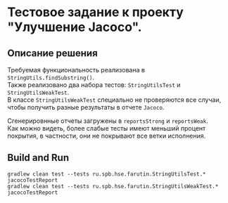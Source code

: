 # Тестовое задание к проекту "Улучшение Jacoco".

## Описание решения
Требуемая функциональность реализована в `StringUtils.findSubstring()`.  
Также реализовано два набора тестов: `StringUtilsTest` и `StringUtilsWeakTest`.  
В классе `StringUtilsWeakTest` специально не проверяются все случаи,
чтобы получить разные результаты в отчете `Jacoco`.

Сгенерировнные отчеты загружены в `reportsStrong` и `reportsWeak`.  
Как можно видеть, более слабые тесты имеют меньший процент покрытия,
в частности, они не покрывают все ветки исполнения.

## Build and Run
```
gradlew clean test --tests ru.spb.hse.farutin.StringUtilsTest.* jacocoTestReport
gradlew clean test --tests ru.spb.hse.farutin.StringUtilsWeakTest.* jacocoTestReport
```
